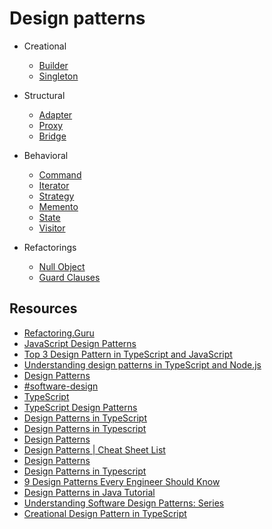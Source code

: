# Design patterns

- Creational

  - [Builder](./creational/builder.md)
  - [Singleton](./creational/singleton.md)

- Structural

  - [Adapter](./structural/adapter.md)
  - [Proxy](./structural/proxy.md)
  - [Bridge](./structural/bridge.md)

- Behavioral

  - [Command](./behavioral/command.md)
  - [Iterator](./behavioral/iterator.md)
  - [Strategy](./behavioral/strategy.md)
  - [Memento](./behavioral/memento.md)
  - [State](./behavioral/state.md)
  - [Visitor](./behavioral/visitor.md)

- Refactorings

  - [Null Object](./refactorings/null-object.md)
  - [Guard Clauses](./refactorings/guard-clauses.md)

## Resources

- [Refactoring.Guru](https://refactoring.guru/)
- [JavaScript Design Patterns](https://www.dofactory.com/javascript/design-patterns)
- [Top 3 Design Pattern in TypeScript and JavaScript](https://www.xenonstack.com/insights/design-pattern-in-javascript)
- [Understanding design patterns in TypeScript and Node.js](https://blog.logrocket.com/understanding-design-patterns-typescript-node-js/#adapter-pattern)
- [Design Patterns](https://www.devmaking.com/learn/design-patterns/)
- [#software-design](https://www.jmalvarez.dev/tags/software-design)
- [TypeScript](https://www.javaguides.net/search/label/TypeScript?&max-results=10)
- [TypeScript Design Patterns](https://github.com/AliN11/typescript-design-patterns)
- [Design Patterns in TypeScript](https://sbcode.net/typescript/)
- [Design Patterns in Typescript](https://github.com/gztchan/design-patterns-in-typescript)
- [Design Patterns](https://exceptionnotfound.net/tag/designpatterns/)
- [Design Patterns | Cheat Sheet List](https://medium.com/cp-massive-programming/design-patterns-cheat-sheet-list-e9a55d82de5d)
- [Design Patterns](https://www.talkinghightech.com/en/design-patterns/)
- [Design Patterns in Typescript](https://github.com/josemiguel-alvarez/design-patterns-typescript)
- [9 Design Patterns Every Engineer Should Know](https://medium.com/frontend-canteen/9-design-patterns-every-engineer-should-know-f2423d36d468)
- [Design Patterns in Java Tutorial](https://www.tutorialspoint.com/design_pattern/index.htm)
- [Understanding Software Design Patterns: Series](https://www.carloscaballero.io/understanding-software-design-patterns-serie/)
- [Creational Design Pattern in TypeScript](https://albertobasalo.medium.com/creational-patterns-in-typescript-fb5d57565b4e)
